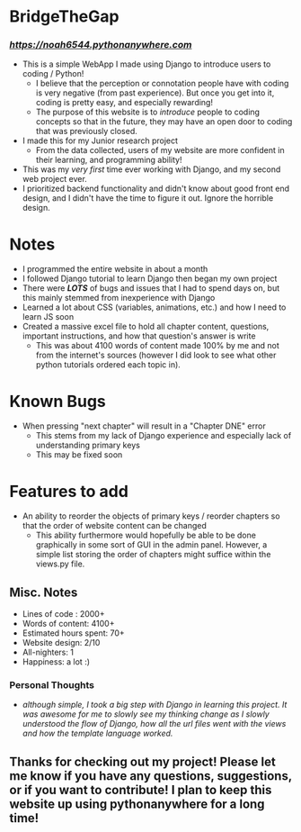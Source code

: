 # BridgeTheGap
###   *https://noah6544.pythonanywhere.com*

- This is a simple WebApp I made using Django to introduce users to coding / Python!
   - I believe that the perception or connotation people have with coding is very negative (from past experience). But once you get into it, coding is pretty easy, and especially rewarding!
   - The purpose of this website is to *introduce* people to coding concepts so that in the future, they may have an open door to coding that was previously closed.
- I made this for my Junior research project
  - From the data collected, users of my website are more confident in their learning, and programming ability! 
- This was my *very first* time ever working with Django, and my second web project ever.
- I prioritized backend functionality and didn't know about good front end design, and I didn't have the time to figure it out. Ignore the horrible design.


# Notes 
- I programmed the entire website in about a month
- I followed Django tutorial to learn Django then began my own project
- There were ***LOTS*** of bugs and issues that I had to spend days on, but this mainly stemmed from inexperience with Django
- Learned a lot about CSS (variables, animations, etc.) and how I need to learn JS soon 
- Created a massive excel file to hold all chapter content, questions, important instructions, and how that question's answer is write
  - This was about 4100 words of content made 100% by me and not from the internet's sources (however I did look to see what other python tutorials ordered each topic in).

# Known Bugs
- When pressing "next chapter" will result in a "Chapter DNE" error
  - This stems from my lack of Django experience and especially lack of understanding primary keys
  - This may be fixed soon

# Features to add 
- An ability to reorder the objects of primary keys / reorder chapters so that the order of website content can be changed
  - This ability furthermore would hopefully be able to be done graphically in some sort of GUI in the admin panel. However, a simple list storing the order of chapters might suffice within the views.py file.
  
## Misc. Notes

 - Lines of code : 2000+
 - Words of content: 4100+
 - Estimated hours  spent: 70+
 - Website design: 2/10
 - All-nighters: 1
 - Happiness: a lot :)
 
 
### Personal Thoughts
- *although simple, I took a big step with Django in learning this project. It was awesome for me to slowly see my thinking change as I slowly understood the flow of Django, how all the url files went with the views and how the template language worked.*

## Thanks for checking out my project! Please let me know if you have any questions, suggestions, or if you want to contribute! I plan to keep this website up using pythonanywhere for a long time!

